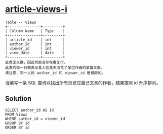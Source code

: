 # [article-views-i](https://leetcode-cn.com/problems/article-views-i/)
```
Table -- Views
+---------------+---------+
| Column Name   | Type    |
+---------------+---------+
| article_id    | int     |
| author_id     | int     |
| viewer_id     | int     |
| view_date     | date    |
+---------------+---------+
此表无主键，因此可能会存在重复行。
此表的每一行都表示某人在某天浏览了某位作者的某篇文章。
请注意，同一人的 author_id 和 viewer_id 是相同的。
```
请编写一条 SQL 查询以找出所有浏览过自己文章的作者，结果按照 id 升序排列。

## Solution 
```mysql
SELECT author_id AS id
FROM Views
WHERE author_id = viewer_id
GROUP BY id
ORDER BY id
```
